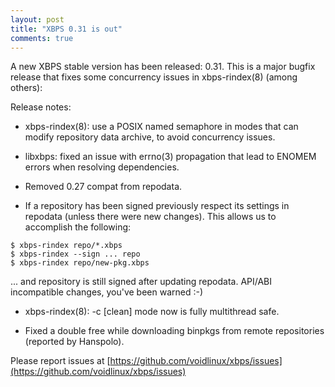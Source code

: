 ```yaml
---
layout: post
title: "XBPS 0.31 is out"
comments: true
---
```


A new XBPS stable version has been released: 0.31. This is a major bugfix
release that fixes some concurrency issues in xbps-rindex(8) (among others):

Release notes:

- xbps-rindex(8): use a POSIX named semaphore in modes that can modify
repository data archive, to avoid concurrency issues.

- libxbps: fixed an issue with errno(3) propagation that lead to
ENOMEM errors when resolving dependencies.

- Removed 0.27 compat from repodata.

- If a repository has been signed previously respect its settings
in repodata (unless there were new changes). This allows us to
accomplish the following:

```
$ xbps-rindex repo/*.xbps
$ xbps-rindex --sign ... repo
$ xbps-rindex repo/new-pkg.xbps
```

 ... and repository is still signed after updating repodata.
 API/ABI incompatible changes, you've been warned :-)

- xbps-rindex(8): -c [clean] mode now is fully multithread safe.

-  Fixed a double free while downloading binpkgs from remote repositories
(reported by Hanspolo).

Please report issues at
[https://github.com/voidlinux/xbps/issues](https://github.com/voidlinux/xbps/issues)
